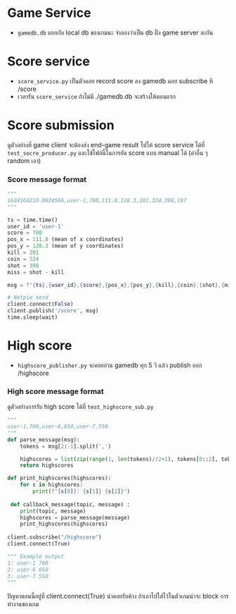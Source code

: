 # Game Service

- `gamedb.db` แยกกับ local db ของเกมนะ จำลองว่าเป็น db ฝั่ง game server ละกัน  

# Score service
- `score_service.py` เป็นตัวคอย record score ลง gamedb คอย subscribe ที /score  
- เวลารัน `score_service` ถ้าไม่มี ./gamedb.db จะสร้างให้ตอนแรก

# Score submission

ดูตัวอย่างที่ game client จะต้องส่ง end-game result ไปให้ score service ได้ที่ `test_socre_producer.py` และใช้ไฟล์นี้ในการยัด score แบบ manual ได้ (ค่าอื่น ๆ random เอา)

### Score message format
```python
""" 
1624164210.0624566,user-1,700,111.8,128.3,201,324,398,197
"""

ts = time.time()
user_id = 'user-1'
score = 700
pos_x = 111.8 (mean of x coordinates)
pos_y = 128.3 (mean of y coordinates)
kill = 201
coin = 324
shot = 398
miss = shot - kill

msg = f"{ts},{user_id},{score},{pos_x},{pos_y},{kill},{coin},{shot},{miss}" # shot with out kill

# Netpie send
client.connect(False)
client.publish('/score', msg)
time.sleep(wait)
```

# High score
- `highscore_publisher.py` จะคอยอ่าน gamedb ทุก 5 วิ แล้ว publish ออก /highscore  

### High score message format

ดูตัวอย่างการรับ high score ได้ที่ `test_highscore_sub.py` 

```python
"""
user-1,700,user-6,650,user-7,550
"""
def parse_message(msg):
    tokens = msg[2:-1].split(',')

    highscores = list(zip(range(1, len(tokens)//2+1), tokens[0::2], tokens[1::2]))
    return highscores

def print_highscores(highscores):
    for s in highscores:
        print(f"{s[0]}: {s[1]} {s[2]}")
        
 def callback_message(topic, message) :
    print(topic, message)
    highscores = parse_message(message)
    print_highscores(highscores)
    
client.subscribe("/highscore") 
client.connect(True)

""" Example output
1: user-1 700
2: user-6 650
3: user-7 550
"""
```

ปัญหาตอนนี้อยู่ที่ client.connect(True) น่าคอยรับค้าง ถ้าเอาไปใส่ไว้ในตัวเกมน่าจะ block การทำงานของเกม


